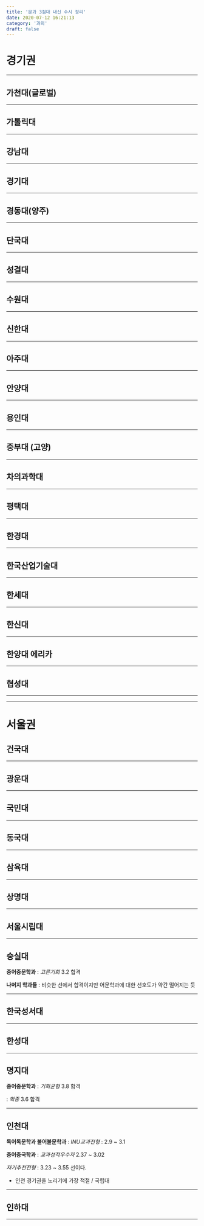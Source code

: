 ```yaml
---
title: '문과 3점대 내신 수시 정리'
date: 2020-07-12 16:21:13
category: '과외'
draft: false
---
```



# 경기권

---

## 가천대(글로벌)

---

## 가톨릭대

---

## 강남대

---

## 경기대

---

## 경동대(양주)

---

## 단국대

---

## 성결대

---

## 수원대

---

## 신한대

---

## 아주대

---

## 안양대

---

## 용인대

---

## 중부대 (고양)

---

## 차의과학대

---

## 평택대

---

## 한경대

---

## 한국산업기술대

---

## 한세대

---

## 한신대

---

## 한양대 에리카

---

## 협성대

---

---

# 서울권

## 건국대

---

## 광운대

---

## 국민대

---

## 동국대

---

## 삼육대

---

## 상명대

---

## 서울시립대

---

## 숭실대

**중어중문학과** : _고른기회_ 3.2 합격 <p/>
**나머지 학과들** : 비슷한 선에서 합격이지만 어문학과에 대한 선호도가 약간 떨어지는 듯

---

## 한국성서대

---

## 한성대

---

## 명지대

**중어중문학과** : _기회균형_ 3.8 합격 <p/>
: _학종_ 3.6 합격

---

## 인천대

**독어독문학과 불어불문학과** : _INU교과전형_ : 2.9 ~ 3.1<p/>
**중어중국학과** : _교과성적우수자_ 2.37 ~ 3.02<p/>
_자기추천전형_ : 3.23 ~ 3.55 선이다.

- 인천 경기권을 노리기에 가장 적절 / 국립대

---

## 인하대

---
